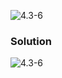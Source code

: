 ![4.3-6](https://github.com/cpp-rakesh/introduction_to_algorithms_CLRS/blob/master/chapter_4_divide_and_conquer/4.3_the_substitution_method_for_solving_recurrences/exercises/4.3-6/repo/4.3-6_problem.png)

### Solution
![4.3-6](https://github.com/cpp-rakesh/introduction_to_algorithms_CLRS/blob/master/chapter_4_divide_and_conquer/4.3_the_substitution_method_for_solving_recurrences/exercises/4.3-6/repo/4.3-6_solution.png)
